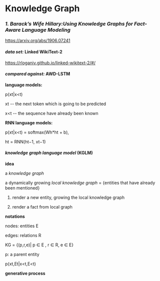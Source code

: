 # Knowledge Graph

### *1. Barack’s Wife Hillary:Using Knowledge Graphs for Fact-Aware Language Modeling*
https://arxiv.org/abs/1906.07241

#### *data set:* Linked WikiText-2
https://rloganiv.github.io/linked-wikitext-2/#/

#### *compared against:* AWD-LSTM

**language models:**

   p(xt|x<t)
   
   xt -- the next token which is going to be predicted
   
   x<t -- the sequence have already been known

**RNN language models:**

   p(xt|x<t) = softmax(Wh*ht + b),
   
   ht = RNN(ht−1, xt−1)

#### *knowledge graph language model* **(KGLM)**

**idea**

   a *knowledge graph*

   a dynamically growing *local knowledge graph* = {entities that have already been mentioned} 

   1) render a new entity, growing the local knowledge graph
   
   2) render a fact from local graph

**notations**

   nodes: entities E
   
   edges: relations R
   
   KG = {(p,r,e)| p ∈ E , r ∈ R, e ∈ E}
   
   p: a parent entity
   
   p(xt,Et|x<t,E<t)

**generative process**


